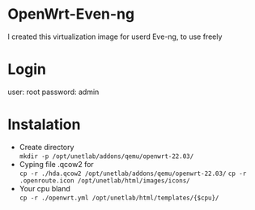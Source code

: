# OpenWrt-Even-ng
I created this virtualization image for userd Eve-ng, to use freely
# Login
user: root
password: admin
# Instalation
* Create directory </br>
``
 mkdir -p /opt/unetlab/addons/qemu/openwrt-22.03/
``
* Cyping file .qcow2 for </br>
``
 cp -r ./hda.qcow2 /opt/unetlab/addons/qemu/openwrt-22.03/
 ``
 ``
 cp -r .openroute.icon /opt/unetlab/html/images/icons/
``
* Your cpu bland </br>
 ``
 cp -r ./openwrt.yml /opt/unetlab/html/templates/{$cpu}/
 ``
